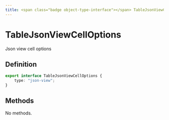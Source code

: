 ```yaml
---
title: <span class="badge object-type-interface"></span> TableJsonViewCellOptions
---
```

# <span class="badge object-type-interface"></span> TableJsonViewCellOptions

Json view cell options

## Definition

```typescript
export interface TableJsonViewCellOptions {
	type: "json-view";
}

```
## Methods

No methods.
